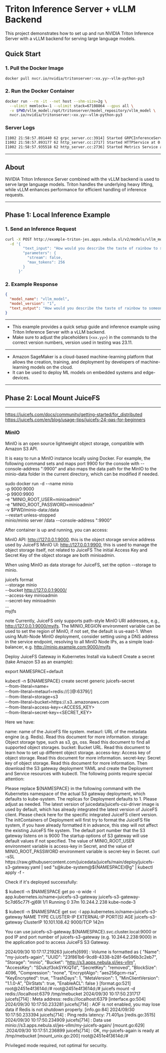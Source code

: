 # Triton Inference Server + vLLM Backend

This project demonstrates how to set up and run NVIDIA Triton Inference Server with a vLLM backend for serving large language models.

## Quick Start

### 1. Pull the Docker Image

```bash
docker pull nvcr.io/nvidia/tritonserver:<xx.yy>-vllm-python-py3
```

### 2. Run the Docker Container

```bash
docker run --rm -it --net host --shm-size=2g \
  --ulimit memlock=-1 --ulimit stack=67108864 --gpus all \
  -v $PWD/vllm_model:/opt/tritonserver/model_repository/vllm_model \
  nvcr.io/nvidia/tritonserver:<xx.yy>-vllm-python-py3
```

### Server Logs

```bash
I1002 21:58:57.891440 62 grpc_server.cc:3914] Started GRPCInferenceService at 0.0.0.0:8001
I1002 21:58:57.893177 62 http_server.cc:2717] Started HTTPService at 0.0.0.0:8000
I1002 21:58:57.935518 62 http_server.cc:2736] Started Metrics Service at 0.0.0.0:8002
```

---

## About

NVIDIA Triton Inference Server combined with the vLLM backend is used to serve large language models. Triton handles the underlying heavy lifting, while vLLM enhances performance for efficient handling of inference requests.

---

## Phase 1: Local Inference Example

### 1. Send an Inference Request

```bash
curl -X POST http://example-triton-jes.apps.nebula.sl/v2/models/vllm_model/generate \
  -d '{
        "text_input": "How would you describe the taste of rainbow to someone who has never seen one?",
        "parameters": {
          "stream": false,
          "max_tokens": 256
        }
      }'
```

### 2. Example Response

```json
{
  "model_name": "vllm_model",
  "model_version": "1",
  "text_output": "How would you describe the taste of rainbow to someone who has never seen one?\nNice, I've not had one. I'd suggest it to people who don't know a massive amount about it. I sent them an ad that read \"G makes way more rainbow beers than jags\" and I'm surprised they throw that out. Moist flavoured beers usually have BS flavor as the name implies."
}
```

---

- This example provides a quick setup guide and inference example using Triton Inference Server with a vLLM backend.
- Make sure to adjust the placeholders (`<xx.yy>`) in the commands to the correct version numbers, version used in testing was 23.11.

---

- Amazon SageMaker is a cloud-based machine-learning platform that allows the creation, training, and deployment by developers of machine-learning models on the cloud.
- It can be used to deploy ML models on embedded systems and edge-devices.

---

## Phase 2: Local Mount JuiceFS

---

https://juicefs.com/docs/community/getting-started/for_distributed
https://juicefs.com/en/blog/usage-tips/juicefs-24-qas-for-beginners

### MinIO
MinIO is an open source lightweight object storage, compatible with Amazon S3 API.

It is easy to run a MinIO instance locally using Docker. For example, the following command sets and maps port 9900 for the console with --console-address ":9900" and also maps the data path for the MinIO to the minio-data folder in the current directory, which can be modified if needed.

sudo docker run -d --name minio \
    -p 9000:9000 \
    -p 9900:9900 \
    -e "MINIO_ROOT_USER=minioadmin" \
    -e "MINIO_ROOT_PASSWORD=minioadmin" \
    -v $PWD/minio-data:/data \
    --restart unless-stopped \
    minio/minio server /data --console-address ":9900"

After container is up and running, you can access:

MinIO API: http://127.0.0.1:9000, this is the object storage service address used by JuiceFS
MinIO UI: http://127.0.0.1:9900, this is used to manage the object storage itself, not related to JuiceFS
The initial Access Key and Secret Key of the object storage are both minioadmin.

When using MinIO as data storage for JuiceFS, set the option --storage to minio.

juicefs format \
    --storage minio \
    --bucket http://127.0.0.1:9000/<bucket> \
    --access-key minioadmin \
    --secret-key minioadmin \
    ... \
    myjfs

note
Currently, JuiceFS only supports path-style MinIO URI addresses, e.g., http://127.0.0.1:9000/myjfs.
The MINIO_REGION environment variable can be used to set the region of MinIO, if not set, the default is us-east-1.
When using Multi-Node MinIO deployment, consider setting using a DNS address in the service endpoint, resolving to all MinIO Node IPs, as a simple load-balancer, e.g. http://minio.example.com:9000/myjfs

Deploy JuiceFS Gateway in Kubernetes
Install via kubectl
Create a secret (take Amazon S3 as an example):

export NAMESPACE=default

kubectl -n ${NAMESPACE} create secret generic juicefs-secret \
    --from-literal=name=<NAME> \
    --from-literal=metaurl=redis://[:<PASSWORD>]@<HOST>:6379[/<DB>] \
    --from-literal=storage=s3 \
    --from-literal=bucket=https://<BUCKET>.s3.<REGION>.amazonaws.com \
    --from-literal=access-key=<ACCESS_KEY> \
    --from-literal=secret-key=<SECRET_KEY>

Here we have:

name: name of the JuiceFS file system.
metaurl: URL of the metadata engine (e.g. Redis). Read this document for more information.
storage: Object storage type, such as s3, gs, oss. Read this document to find all supported object storages.
bucket: Bucket URL. Read this document to learn how to set up different object storage.
access-key: Access key of object storage. Read this document for more information.
secret-key: Secret key of object storage. Read this document for more information.
Then download the S3 gateway deployment YAML and create the Deployment and Service resources with kubectl. The following points require special attention:

Please replace ${NAMESPACE} in the following command with the Kubernetes namespace of the actual S3 gateway deployment, which defaults to kube-system.
The replicas for Deployment defaults to 1. Please adjust as needed.
The latest version of juicedata/juicefs-csi-driver image is used by default, which has already integrated the latest version of JuiceFS client. Please check here for the specific integrated JuiceFS client version.
The initContainers of Deployment will first try to format the JuiceFS file system, if you have already formatted it in advance, this step will not affect the existing JuiceFS file system.
The default port number that the S3 gateway listens on is 9000
The startup options of S3 gateway will use default values if not specified.
The value of MINIO_ROOT_USER environment variable is access-key in Secret, and the value of MINIO_ROOT_PASSWORD environment variable is secret-key in Secret.
curl -sSL https://raw.githubusercontent.com/juicedata/juicefs/main/deploy/juicefs-s3-gateway.yaml | sed "s@kube-system@${NAMESPACE}@g" | kubectl apply -f -


Check if it's deployed successfully:

$ kubectl -n $NAMESPACE get po -o wide -l app.kubernetes.io/name=juicefs-s3-gateway
juicefs-s3-gateway-5c7d65c77f-gj69l         1/1     Running   0          37m     10.244.2.238   kube-node-3   <none>           <none>


$ kubectl -n $NAMESPACE get svc -l app.kubernetes.io/name=juicefs-s3-gateway
NAME                 TYPE        CLUSTER-IP      EXTERNAL-IP   PORT(S)    AGE
juicefs-s3-gateway   ClusterIP   10.101.108.42   <none>        9000/TCP   142m

You can use juicefs-s3-gateway.${NAMESPACE}.svc.cluster.local:9000 or pod IP and port number of juicefs-s3-gateway (e.g. 10.244.2.238:9000) in the application pod to access JuiceFS S3 Gateway.

2024/09/30 10:17:17.219263 juicefs[699] <INFO>: Volume is formatted as {
  "Name": "my-juicefs-again",
  "UUID": "23f861b6-9cd8-4338-b28f-6e596b3c2eb7",
  "Storage": "minio",
  "Bucket": "http://s3.apps.nebula.sl/jes-vllm",
  "AccessKey": "SDukzf3okSYKiQTd",
  "SecretKey": "removed",
  "BlockSize": 4096,
  "Compression": "none",
  "EncryptAlgo": "aes256gcm-rsa",
  "KeyEncrypted": true,
  "TrashDays": 1,
  "MetaVersion": 1,
  "MinClientVersion": "1.1.0-A",
  "DirStats": true,
  "EnableACL": false
} [format.go:521]
root@2451e4f3614d:/#
root@2451e4f3614d:/# juicefs mount -d redis://localhost:6379 /tmp/mebucket
2024/09/30 10:17:50.231717 juicefs[714] <INFO>: Meta address: redis://localhost:6379 [interface.go:504]
2024/09/30 10:17:50.233281 juicefs[714] <WARNING>: AOF is not enabled, you may lose data if Redis is not shutdown properly. [info.go:84]
2024/09/30 10:17:50.233394 juicefs[714] <INFO>: Ping redis latency: 71.401µs [redis.go:3515]
2024/09/30 10:17:50.234909 juicefs[714] <INFO>: Data use minio://s3.apps.nebula.sl/jes-vllm/my-juicefs-again/ [mount.go:629]
.2024/09/30 10:17:51.236899 juicefs[714] <INFO>: OK, my-juicefs-again is ready at /tmp/mebucket [mount_unix.go:200]
root@2451e4f3614d:/#

Privileged mode required, not optimal for security.